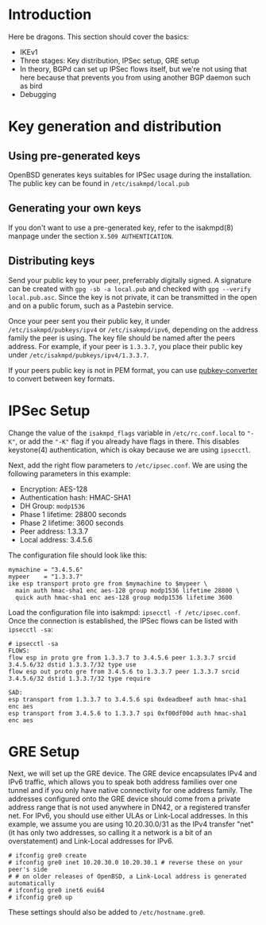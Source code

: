 # Introduction
Here be dragons. This section should cover the basics:
* IKEv1
* Three stages: Key distribution, IPSec setup, GRE setup
* In theory, BGPd can set up IPSec flows itself, but we're not using that here because that prevents you from using another BGP daemon such as bird
* Debugging

# Key generation and distribution
## Using pre-generated keys
OpenBSD generates keys suitables for IPSec usage during the installation. The public key can be found in `/etc/isakmpd/local.pub`

## Generating your own keys
If you don't want to use a pre-generated key, refer to the isakmpd(8) manpage under the section `X.509 AUTHENTICATION`.

## Distributing keys
Send your public key to your peer, preferrably digitally signed. A signature can be created with `gpg -sb -a local.pub` and checked with `gpg --verify local.pub.asc`. Since the key is not private, it can be transmitted in the open and on a public forum, such as a Pastebin service.

Once your peer sent you their public key, it under `/etc/isakmpd/pubkeys/ipv4` or `/etc/isakmpd/ipv6`, depending on the address family the peer is using. The key file should be named after the peers address. For example, if your peer is `1.3.3.7`, you place their public key under `/etc/isakmpd/pubkeys/ipv4/1.3.3.7`.

If your peers public key is not in PEM format, you can use [pubkey-converter](https://dn42.us/git/user/ryan/pubkey-converter.git/plain/pubkey-converter.pl) to convert between key formats.

# IPSec Setup
Change the value of the `isakmpd_flags` variable in `/etc/rc.conf.local` to `"-K"`, or add the `"-K"` flag if you already have flags in there. This disables keystone(4) authentication, which is okay because we are using `ipsecctl`.

Next, add the right flow parameters to `/etc/ipsec.conf`. We are using the following parameters in this example:

* Encryption: AES-128
* Authentication hash: HMAC-SHA1
* DH Group: `modp1536`
* Phase 1 lifetime: 28800 seconds
* Phase 2 lifetime: 3600 seconds
* Peer address: 1.3.3.7
* Local address: 3.4.5.6

The configuration file should look like this:

    mymachine = "3.4.5.6"
    mypeer    = "1.3.3.7"
    ike esp transport proto gre from $mymachine to $mypeer \
      main auth hmac-sha1 enc aes-128 group modp1536 lifetime 28800 \
      quick auth hmac-sha1 enc aes-128 group modp1536 lifetime 3600

Load the configuration file into isakmpd: `ipsecctl -f /etc/ipsec.conf`. Once the connection is established, the IPSec flows can be listed with `ipsecctl -sa`:

    # ipsecctl -sa
    FLOWS:
    flow esp in proto gre from 1.3.3.7 to 3.4.5.6 peer 1.3.3.7 srcid 3.4.5.6/32 dstid 1.3.3.7/32 type use
    flow esp out proto gre from 3.4.5.6 to 1.3.3.7 peer 1.3.3.7 srcid 3.4.5.6/32 dstid 1.3.3.7/32 type require
    
    SAD:
    esp transport from 1.3.3.7 to 3.4.5.6 spi 0xdeadbeef auth hmac-sha1 enc aes
    esp transport from 3.4.5.6 to 1.3.3.7 spi 0xf00df00d auth hmac-sha1 enc aes

# GRE Setup
Next, we will set up the GRE device. The GRE device encapsulates IPv4 and IPv6 traffic, which allows you to speak both address families over one tunnel and if you only have native connectivity for one address family. The addresses configured onto the GRE device should come from a private address range that is not used anywhere in DN42, or a registered transfer net. For IPv6, you should use either ULAs or Link-Local addresses. In this example, we assume you are using 10.20.30.0/31 as the IPv4 transfer "net" (it has only two addresses, so calling it a network is a bit of an overstatement) and Link-Local addresses for IPv6.

    # ifconfig gre0 create
    # ifconfig gre0 inet 10.20.30.0 10.20.30.1 # reverse these on your peer's side
    # # on older releases of OpenBSD, a Link-Local address is generated automatically
    # ifconfig gre0 inet6 eui64
    # ifconfig gre0 up

These settings should also be added to `/etc/hostname.gre0`.